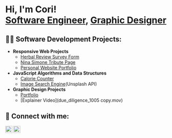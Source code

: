<h1>Hi, I'm Cori! <br/><a href="https://github.com/Corihue">Software Engineer</a>, <a href="https://www.linkedin.com/in/corilyn/">Graphic Designer</a></h1>

<h2>👨‍💻 Software Development Projects:</h2>

- <b>Responsive Web Projects</b>
  - [Herbal Review Survey Form](https://github.com/Corihue/Herbal-Survey-FreeCodeCamp)
  - [Nina Simone Tribute Page](https://github.com/Corihue/Nina-Simone-tribute)
  - [Personal Website Portfolio](https://github.com/Corihue/Personal-portfolio-webpage)
- <b>JavaScript Algorithms and Data Structures</b>
  - [Calorie Counter](https://github.com/Corihue/Calorie-counter)
  - [Image Search Engine](https://github.com/Corihue/Image-search-engine)(Unsplash API)
- <b>Graphic Design Projects</b>
  - [Portfolio](https://www.dropbox.com/s/ph8qu51lm1jl4m9/Portfolio.pdf?dl=0)
  - [Explainer Video](due_diligence_1005 copy.mov)


<h2> 🤳 Connect with me:</h2>

[<img align="left" alt="JoshMadakor | LinkedIn" width="22px" src="https://cdn.jsdelivr.net/npm/simple-icons@v3/icons/linkedin.svg" />][linkedin]
[<img align="left" alt="JoshMadakor | Instagram" width="22px" src="https://cdn.jsdelivr.net/npm/simple-icons@v3/icons/instagram.svg" />][instagram]

[instagram]: https://www.instagram.com/joshmadakor/
[linkedin]: https://linkedin.com/in/joshmadakor

<!--


